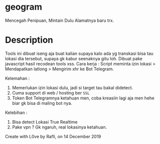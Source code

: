# geogram
Mencegah Penipuan, Mintain Dulu Alamatnya baru trx.

# Description
Tools ini dibuat iseng aja buat kalian supaya kalo ada yg transkasi bisa tau lokasi dia tersebut, supaya gk kabur seenaknya gitu loh.
Dibuat pake javascript hasil recodean tools xss. 
Cara kerja : Script meminta izin lokasi > Mendapatkan latlong > Mengirim xhr ke Bot Telegram.

Kelemahan :
1. Memerlukan izin lokasi dulu, jadi si target tau bakal didetect.
2. Cuma support di web / hosting ber `SSL`
3. Token Bot Telegramnya ketahuan men, coba kreasiin lagi aja men hehe biar gk bisa di maling bot nya.

Kelebihan :
1. Bisa detect Lokasi True Realtime
2. Pake vpn ? Gk ngaruh, real lokasinya ketahuan.

Create with L0ve by Rafli, on 14 December 2019
